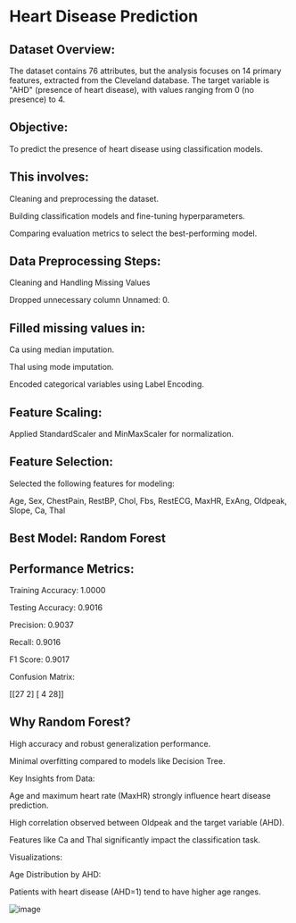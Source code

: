 # Heart Disease Prediction 

## Dataset Overview:

The dataset contains 76 attributes, but the analysis focuses on 14 primary features, extracted from the Cleveland database. The target variable is "AHD" (presence of heart disease), with values ranging from 0 (no presence) to 4.

## Objective:

To predict the presence of heart disease using classification models. 

## This involves:

Cleaning and preprocessing the dataset.

Building classification models and fine-tuning hyperparameters.

Comparing evaluation metrics to select the best-performing model.

## Data Preprocessing Steps:

Cleaning and Handling Missing Values

Dropped unnecessary column Unnamed: 0.

## Filled missing values in:

Ca using median imputation.

Thal using mode imputation.

Encoded categorical variables using Label Encoding.

## Feature Scaling:

Applied StandardScaler and MinMaxScaler for normalization.

## Feature Selection:

Selected the following features for modeling:

Age, Sex, ChestPain, RestBP, Chol, Fbs, RestECG, MaxHR, ExAng, Oldpeak, Slope, Ca, Thal

## Best Model: Random Forest

## Performance Metrics:

Training Accuracy: 1.0000

Testing Accuracy: 0.9016

Precision: 0.9037

Recall: 0.9016

F1 Score: 0.9017

Confusion Matrix:

[[27  2]
 [ 4 28]]

## Why Random Forest?

High accuracy and robust generalization performance.

Minimal overfitting compared to models like Decision Tree.

Key Insights from Data:

Age and maximum heart rate (MaxHR) strongly influence heart disease prediction.

High correlation observed between Oldpeak and the target variable (AHD).

Features like Ca and Thal significantly impact the classification task.

Visualizations:

Age Distribution by AHD:

Patients with heart disease (AHD=1) tend to have higher age ranges.




   ![image](https://github.com/user-attachments/assets/f930c26e-93e8-44b1-9533-582f8aabc48b)
